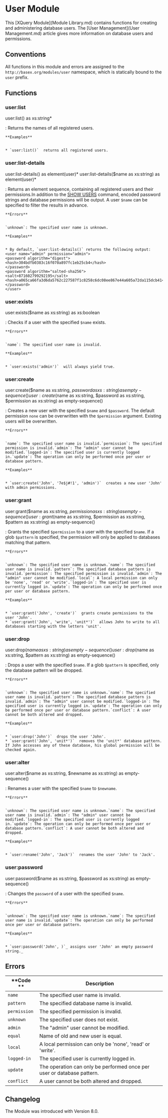 
# User Module
 


 
This [XQuery Module](Module Library.md) contains functions for creating and administering database users. The [User Management](User Management.md) article gives more information on database users and permissions. 

 
## Conventions

All functions in this module and errors are assigned to the `http://basex.org/modules/user` namespace, which is statically bound to the `user` prefix. 

 
## Functions

### user:list

user:list() as xs:string*

:   Returns the names of all registered users. 

    **Examples**


    * `user:list()`  returns all registered users. 


### user:list-details

user:list-details() as element(user)*
user:list-details($name as xs:string) as element(user)*

:   Returns an element sequence, containing all registered users and their permissions.In addition to the [SHOW USERS](Commands.md#SHOW_USERS) command, encoded password strings and database permissions will be output. A user `$name` can be specified to filter the results in advance. 

    **Errors**


    `unknown`: The specified user name is unknown. 

    **Examples**


    * By default, `user:list-details()` returns the following output: 
    <user name="admin" permission="admin">
    <password algorithm="digest">
    <hash>304bdfb0383c16f070a897fc1eb25cb4</hash>
    </password>
    <password algorithm="salted-sha256">
    <salt>871602799292195</salt>
    <hash>a065ca66fa3d6da5762c227587f1c8258c6dc08ee867e44a605a72da115dcb41</hash>
    </password>
    </user>


### user:exists

user:exists($name as xs:string) as xs:boolean

:   Checks if a user with the specified `$name` exists. 

    **Errors**


    `name`: The specified user name is invalid. 

    **Examples**


    * `user:exists('admin')`  will always yield true. 


### user:create

user:create($name as xs:string, $password as xs:string) as empty-sequence()
user:create($name as xs:string, $password as xs:string, $permission as xs:string) as empty-sequence()

:   Creates a new user with the specified `$name` and `$password`. The default permission `none` can be overwritten with the `$permission` argument. Existing users will be overwritten. 

    **Errors**


    `name`: The specified user name is invalid.`permission`: The specified permission is invalid.`admin`: The "admin" user cannot be modified.`logged-in`: The specified user is currently logged in.`update`: The operation can only be performed once per user or database pattern. 

    **Examples**


    * `user:create('John', '7e$j#!1', 'admin')`  creates a new user 'John' with admin permissions. 


### user:grant

user:grant($name as xs:string, $permission as xs:string) as empty-sequence()
user:grant($name as xs:string, $permission as xs:string, $pattern as xs:string) as empty-sequence()

:   Grants the specified `$permission` to a user with the specified `$name`. If a glob `$pattern` is specified, the permission will only be applied to databases matching that pattern. 

    **Errors**


    `unknown`: The specified user name is unknown.`name`: The specified user name is invalid.`pattern`: The specified database pattern is invalid.`permission`: The specified permission is invalid.`admin`: The "admin" user cannot be modified.`local`: A local permission can only be 'none', 'read' or 'write'.`logged-in`: The specified user is currently logged in.`update`: The operation can only be performed once per user or database pattern. 

    **Examples**


    * `user:grant('John', 'create')`  grants create permissions to the user 'John'. 
    * `user:grant('John', 'write', 'unit*')`  allows John to write to all databases starting with the letters 'unit'. 


### user:drop

user:drop($name as xs:string) as empty-sequence()
user:drop($name as xs:string, $pattern as xs:string) as empty-sequence()

:   Drops a user with the specified `$name`. If a glob `$pattern` is specified, only the database pattern will be dropped. 

    **Errors**


    `unknown`: The specified user name is unknown.`name`: The specified user name is invalid.`pattern`: The specified database pattern is invalid.`admin`: The "admin" user cannot be modified.`logged-in`: The specified user is currently logged in.`update`: The operation can only be performed once per user or database pattern.`conflict`: A user cannot be both altered and dropped. 

    **Examples**


    * `user:drop('John')`  drops the user 'John'. 
    * `user:grant('John', 'unit*')`  removes the 'unit*' database pattern. If John accesses any of these database, his global permission will be checked again. 


### user:alter

user:alter($name as xs:string, $newname as xs:string) as empty-sequence()

:   Renames a user with the specified `$name` to `$newname`. 

    **Errors**


    `unknown`: The specified user name is unknown.`name`: The specified user name is invalid.`admin`: The "admin" user cannot be modified.`logged-in`: The specified user is currently logged in.`update`: The operation can only be performed once per user or database pattern.`conflict`: A user cannot be both altered and dropped. 

    **Examples**


    * `user:rename('John', 'Jack')`  renames the user 'John' to 'Jack'. 


### user:password

user:password($name as xs:string, $password as xs:string) as empty-sequence()

:   Changes the `password` of a user with the specified `$name`. 

    **Errors**


    `unknown`: The specified user name is unknown.`name`: The specified user name is invalid.`update`: The operation can only be performed once per user or database pattern. 

    **Examples**


    * `user:password('John', )`_ assigns user 'John' an empty password string._

 
## Errors

**Code ** | Description 
--------- | ------------
`name` | The specified user name is invalid. 
`pattern` | The specified database name is invalid. 
`permission` | The specified permission is invalid. 
`unknown` | The specified user does not exist. 
`admin` | The "admin" user cannot be modified. 
`equal` | Name of old and new user is equal. 
`local` | A local permission can only be 'none', 'read' or 'write'. 
`logged-in` | The specified user is currently logged in. 
`update` | The operation can only be performed once per user or database pattern. 
`conflict` | A user cannot be both altered and dropped. 
 
## Changelog

The Module was introduced with Version 8.0. 

